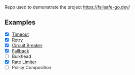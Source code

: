 Repo used to demonstrate the project https://failsafe-go.dev/


## Examples

- [x] [Timeout](https://github.com/eminetto/post-failsafe-go/pull/1)
- [x] [Retry](https://github.com/eminetto/post-failsafe-go/pull/2)
- [x] [Circuit Breaker](https://github.com/eminetto/post-failsafe-go/pull/3)
- [x] [Fallback](https://github.com/eminetto/post-failsafe-go/pull/4)
- [ ] Bulkhead
- [x] [Rate Limiter](https://github.com/eminetto/post-failsafe-go/pull/5/files)
- [ ] Policy Composition
